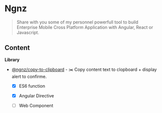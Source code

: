 # Ngnz

> Share with you some of my personnel powerfull tool to build Enterprise Mobile Cross Platform Application with Angular, React or Javascript. 

## Content

**Library**
- [@ngnz/copy-to-clipboard](libs/copy-to-clipboard/README.md) - ✂️ Copy content text to clopboard + display alert to confirme.
  - [x] ES6 function
  - [x] Angular Directive
  - [ ] Web Component

